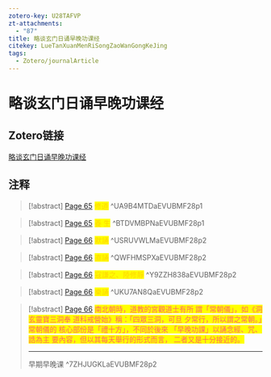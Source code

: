 ```yaml
---
zotero-key: U28TAFVP
zt-attachments:
  - "87"
title: 略谈玄门日诵早晚功课经
citekey: LueTanXuanMenRiSongZaoWanGongKeJing
tags:
  - Zotero/journalArticle
---
```

# 略谈玄门日诵早晚功课经

## Zotero链接

[略谈玄门日诵早晚功课经](zotero://select/library/items/U28TAFVP) 

## 注释


> [!abstract] [Page 65](zotero://open-pdf/library/items/EVUBMF28?page=1&annotation=UA9B4MTD) <mark style="color: #ffd400;">修道</mark>
> ^UA9B4MTDaEVUBMF28p1

> [!abstract] [Page 65](zotero://open-pdf/library/items/EVUBMF28?page=1&annotation=BTDVMBPN) <mark style="color: #ffd400;">養 生</mark>
> ^BTDVMBPNaEVUBMF28p1

> [!abstract] [Page 66](zotero://open-pdf/library/items/EVUBMF28?page=2&annotation=USRUVWLM) <mark style="color: #ffd400;">默誦</mark>
> ^USRUVWLMaEVUBMF28p2

> [!abstract] [Page 66](zotero://open-pdf/library/items/EVUBMF28?page=2&annotation=QWFHMSPX) <mark style="color: #ffd400;">直誦</mark>
> ^QWFHMSPXaEVUBMF28p2

> [!abstract] [Page 66](zotero://open-pdf/library/items/EVUBMF28?page=2&annotation=Y9ZZH838) <mark style="color: #ffd400;">寇謙之、陸修靜</mark>
> ^Y9ZZH838aEVUBMF28p2

> [!abstract] [Page 66](zotero://open-pdf/library/items/EVUBMF28?page=2&annotation=UKU7AN8Q) <mark style="color: #ffd400;">樂誦</mark>
> ^UKU7AN8QaEVUBMF28p2

> [!abstract] [Page 66](zotero://open-pdf/library/items/EVUBMF28?page=2&annotation=7ZHJUGKL) <mark style="color: #ff6666;">南北朝時，道教的宮觀道士有所 謂「常朝儀」，如《洞玄靈寶三洞奉 道科戒營始》稱：「四眾三洞，可旦 夕常行，所以謂之常朝。」常朝儀的 核心部份是「禮十方」，不同於後來 「早晚功課」以誦念經、咒、誥為主 要內容，但以其每天舉行的形式而言， 二者又是十分接近的。</mark>
> 
> * * *
> 
> 早期早晚课
> ^7ZHJUGKLaEVUBMF28p2



